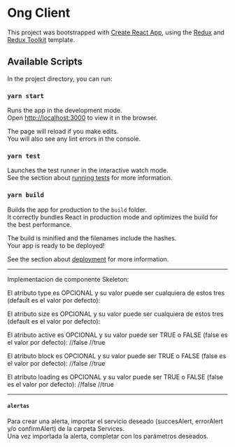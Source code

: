 # Ong Client

This project was bootstrapped with [Create React App](https://github.com/facebook/create-react-app), using the [Redux](https://redux.js.org/) and [Redux Toolkit](https://redux-toolkit.js.org/) template.

## Available Scripts

In the project directory, you can run:

### `yarn start`

Runs the app in the development mode.<br />
Open [http://localhost:3000](http://localhost:3000) to view it in the browser.

The page will reload if you make edits.<br />
You will also see any lint errors in the console.

### `yarn test`

Launches the test runner in the interactive watch mode.<br />
See the section about [running tests](https://facebook.github.io/create-react-app/docs/running-tests) for more information.

### `yarn build`

Builds the app for production to the `build` folder.<br />
It correctly bundles React in production mode and optimizes the build for the best performance.

The build is minified and the filenames include the hashes.<br />
Your app is ready to be deployed!

See the section about [deployment](https://facebook.github.io/create-react-app/docs/deployment) for more information.

---

Implementacion de componente Skeleton:

El atributo type es OPCIONAL y su valor puede ser cualquiera de estos tres (default es el valor por defecto):
<Skeleton type="button" />
<Skeleton type="input" />
<Skeleton type="avatar" />

El atributo size es OPCIONAL y su valor puede ser cualquiera de estos tres (default es el valor por defecto):
<Skeleton type="input" size="default" />
<Skeleton type="input" size="large" />
<Skeleton type="input" size="small" />

El atributo active es OPCIONAL y su valor puede ser TRUE o FALSE (false es el valor por defecto):
<Skeleton type="input" /> //false
<Skeleton type="input" active /> //true

El atributo block es OPCIONAL y su valor puede ser TRUE o FALSE (false es el valor por defecto):
<Skeleton type="input" /> //false
<Skeleton type="input" block /> //true

El atributo loading es OPCIONAL y su valor puede ser TRUE o FALSE (false es el valor por defecto):
<Skeleton type="input" /> //false
<Skeleton type="input" loading /> //true

---

#### `alertas`

Para crear una alerta, importar el servicio deseado (succesAlert, errorAlert y/o confirmAlert) de la carpeta Services.<br />
Una vez importada la alerta, completar con los parámetros deseados.
